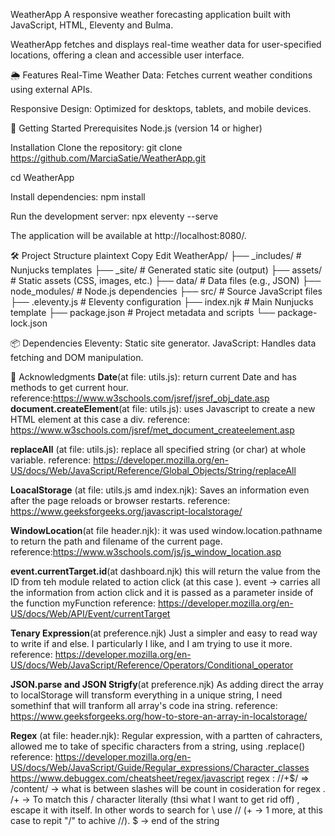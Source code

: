 WeatherApp
A responsive weather forecasting application built with JavaScript, HTML, Eleventy and Bulma.

 WeatherApp fetches and displays real-time weather data for user-specified locations, offering a clean and accessible user interface.​

🌦 Features
Real-Time Weather Data: Fetches current weather conditions using external APIs.​

Responsive Design: Optimized for desktops, tablets, and mobile devices.​


🚀 Getting Started
Prerequisites
Node.js (version 14 or higher)​

Installation
Clone the repository:
git clone https://github.com/MarciaSatie/WeatherApp.git

cd WeatherApp

Install dependencies:
npm install

Run the development server: npx eleventy --serve

The application will be available at http://localhost:8080/.

🛠 Project Structure
plaintext
Copy
Edit
WeatherApp/
├── _includes/       # Nunjucks templates
├── _site/           # Generated static site (output)
├── assets/          # Static assets (CSS, images, etc.)
├── data/            # Data files (e.g., JSON)
├── node_modules/    # Node.js dependencies
├── src/             # Source JavaScript files
├── .eleventy.js     # Eleventy configuration
├── index.njk        # Main Nunjucks template
├── package.json     # Project metadata and scripts
└── package-lock.json

📦 Dependencies
Eleventy: Static site generator.​
JavaScript: Handles data fetching and DOM manipulation.​


🙌 Acknowledgments
**Date**(at file: utils.js): return current Date and has methods to get current hour.
reference:https://www.w3schools.com/jsref/jsref_obj_date.asp
**document.createElement**(at file: utils.js): uses Javascript to create a new HTML element at this case a div.
reference: https://www.w3schools.com/jsref/met_document_createelement.asp

**replaceAll** (at file: utils.js): replace all specified string (or char) at whole variable.
reference: https://developer.mozilla.org/en-US/docs/Web/JavaScript/Reference/Global_Objects/String/replaceAll

**LoacalStorage** (at file: utils.js amd index.njk): Saves an information even after the page reloads or browser restarts.
reference: https://www.geeksforgeeks.org/javascript-localstorage/

**WindowLocation**(at file header.njk): it was used window.location.pathname to return the path and filename of the current page.
reference:https://www.w3schools.com/js/js_window_location.asp

**event.currentTarget.id**(at dashboard.njk) this will return the value from the ID from teh module related to action click (at this case <a>).
event -> carries all the information from action click and it is passed as a parameter inside of the function myFunction
reference: https://developer.mozilla.org/en-US/docs/Web/API/Event/currentTarget

**Tenary Expression**(at preference.njk) Just a simpler and easy to read way to write if and else. I particularly I like, and I am trying to use it more.
reference: https://developer.mozilla.org/en-US/docs/Web/JavaScript/Reference/Operators/Conditional_operator

**JSON.parse and JSON Strigfy**(at preference.njk) As adding direct the array to localStorage will transform everything in a unique string, I need somethinf that will tranform all array's code ina  string. 
reference: https://www.geeksforgeeks.org/how-to-store-an-array-in-localstorage/

**Regex** (at file: header.njk): Regular expression, with a partten of cahracters, allowed me to take of specific characters from a string, using .replace()
reference: https://developer.mozilla.org/en-US/docs/Web/JavaScript/Guide/Regular_expressions/Character_classes
           https://www.debuggex.com/cheatsheet/regex/javascript
regex : /\/+$/ => 
/content/ -> what is between slashes will be count in cosideration for regex .
\/+ ->  To match this / character literally (thsi what I want to get rid off) , escape it with itself. In other words to search for \ use \// (+ -> 1 more, at this case to repit "/" to achive \//).
$ -> end of the string

